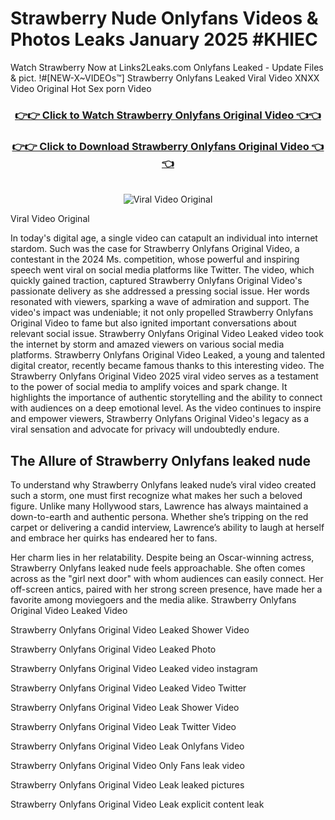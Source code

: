 # Strawberry Nude Onlyfans Videos & Photos Leaks January 2025 #KHlEC

Watch Strawberry Now at Links2Leaks.com Onlyfans Leaked - Update Files & pict. !#[NEW-X~VIDEOs™] Strawberry Onlyfans Leaked Viral Video XNXX Video Original Hot Sex porn Video
<br>
<div align="center">
<h3><a href="https://links2leaks.com/strawberry" rel="nofollow">👉👉 Click to Watch Strawberry Onlyfans Original Video 👈👈</a></h3>
<h3><a href="https://links2leaks.com/strawberry" rel="nofollow">👉👉 Click to Download Strawberry Onlyfans Original Video 👈👈</a></h3>
<br>
<a href="https://links2leaks.com/strawberry" rel="nofollow"><img src="https://i.ibb.co/Gkj2r4b/banner.png" alt="Viral Video Original" style="max-width: 100%; display: inline-block;" data-target="animated-image.originalImage"></a>
</div>

Viral Video Original

In today's digital age, a single video can catapult an individual into internet stardom. Such was the case for Strawberry Onlyfans Original Video, a contestant in the 2024 Ms. competition, whose powerful and inspiring speech went viral on social media platforms like Twitter.
The video, which quickly gained traction, captured Strawberry Onlyfans Original Video's passionate delivery as she addressed a pressing social issue. Her words resonated with viewers, sparking a wave of admiration and support. The video's impact was undeniable; it not only propelled Strawberry Onlyfans Original Video to fame but also ignited important conversations about relevant social issue.
Strawberry Onlyfans Original Video Leaked video took the internet by storm and amazed viewers on various social media platforms. Strawberry Onlyfans Original Video Leaked, a young and talented digital creator, recently became famous thanks to this interesting video.
The Strawberry Onlyfans Original Video 2025 viral video serves as a testament to the power of social media to amplify voices and spark change. It highlights the importance of authentic storytelling and the ability to connect with audiences on a deep emotional level. As the video continues to inspire and empower viewers, Strawberry Onlyfans Original Video's legacy as a viral sensation and advocate for privacy will undoubtedly endure.

<h2>The Allure of Strawberry Onlyfans leaked nude</h2>


To understand why Strawberry Onlyfans leaked nude’s viral video created such a storm, one must first recognize what makes her such a beloved figure. Unlike many Hollywood stars, Lawrence has always maintained a down-to-earth and authentic persona. Whether she’s tripping on the red carpet or delivering a candid interview, Lawrence’s ability to laugh at herself and embrace her quirks has endeared her to fans.

Her charm lies in her relatability. Despite being an Oscar-winning actress, Strawberry Onlyfans leaked nude feels approachable. She often comes across as the "girl next door" with whom audiences can easily connect. Her off-screen antics, paired with her strong screen presence, have made her a favorite among moviegoers and the media alike.
Strawberry Onlyfans Original Video Leaked Video

Strawberry Onlyfans Original Video Leaked Shower Video

Strawberry Onlyfans Original Video Leaked Photo

Strawberry Onlyfans Original Video Leaked video instagram

Strawberry Onlyfans Original Video Leaked Video Twitter

Strawberry Onlyfans Original Video Leak Shower Video

Strawberry Onlyfans Original Video Leak Twitter Video

Strawberry Onlyfans Original Video Leak Onlyfans Video

Strawberry Onlyfans Original Video Only Fans leak video

Strawberry Onlyfans Original Video Leak leaked pictures

Strawberry Onlyfans Original Video Leak explicit content leak